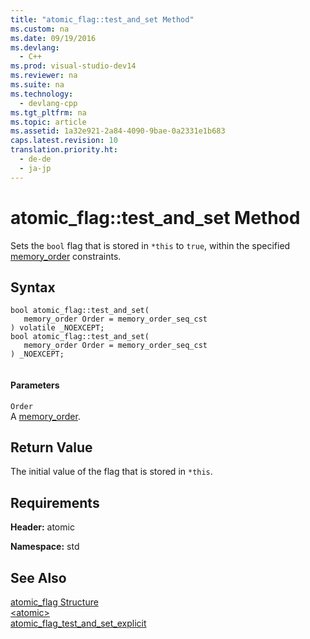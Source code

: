 ```yaml
---
title: "atomic_flag::test_and_set Method"
ms.custom: na
ms.date: 09/19/2016
ms.devlang: 
  - C++
ms.prod: visual-studio-dev14
ms.reviewer: na
ms.suite: na
ms.technology: 
  - devlang-cpp
ms.tgt_pltfrm: na
ms.topic: article
ms.assetid: 1a32e921-2a84-4090-9bae-0a2331e1b683
caps.latest.revision: 10
translation.priority.ht: 
  - de-de
  - ja-jp
---
```

# atomic_flag::test_and_set Method
Sets the `bool` flag that is stored in `*this` to `true`, within the specified [memory_order](../vs140/memory_order-Enum.md) constraints.  
  
## Syntax  
  
```  
bool atomic_flag::test_and_set(  
   memory_order Order = memory_order_seq_cst  
) volatile _NOEXCEPT;  
bool atomic_flag::test_and_set(  
   memory_order Order = memory_order_seq_cst  
) _NOEXCEPT;  
  
```  
  
#### Parameters  
 `Order`  
 A [memory_order](../vs140/memory_order-Enum.md).  
  
## Return Value  
 The initial value of the flag that is stored in `*this`.  
  
## Requirements  
 **Header:** atomic  
  
 **Namespace:** std  
  
## See Also  
 [atomic_flag Structure](../vs140/atomic_flag-Structure.md)   
 [<atomic\>](../vs140/-atomic-.md)   
 [atomic_flag_test_and_set_explicit](../vs140/atomic_flag_test_and_set_explicit-Function.md)